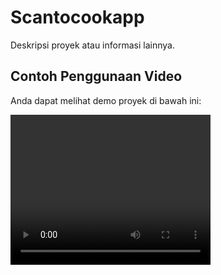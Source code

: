 
# Scantocookapp

Deskripsi proyek atau informasi lainnya.

## Contoh Penggunaan Video

Anda dapat melihat demo proyek di bawah ini:

<video width="320" height="240" controls>
  <source src="video.mp4" type="videodemo.mp4">
  Your browser does not support the video tag.
</video>
